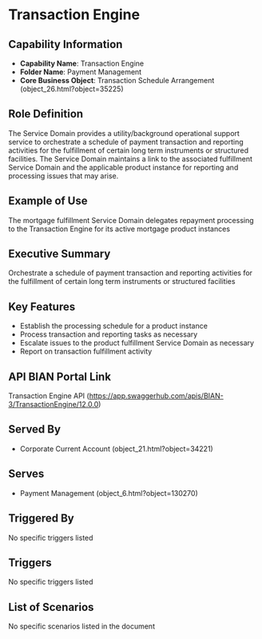 # Transaction Engine

## Capability Information
- **Capability Name**: Transaction Engine
- **Folder Name**: Payment Management
- **Core Business Object**: Transaction Schedule Arrangement (object_26.html?object=35225)

## Role Definition
The Service Domain provides a utility/background operational support service to orchestrate a schedule of payment transaction and reporting activities for the fulfillment of certain long term instruments or structured facilities. The Service Domain maintains a link to the associated fulfillment Service Domain and the applicable product instance for reporting and processing issues that may arise.

## Example of Use
The mortgage fulfillment Service Domain delegates repayment processing to the Transaction Engine for its active mortgage product instances

## Executive Summary
Orchestrate a schedule of payment transaction and reporting activities for the fulfillment of certain long term instruments or structured facilities

## Key Features
- Establish the processing schedule for a product instance
- Process transaction and reporting tasks as necessary
- Escalate issues to the product fulfillment Service Domain as necessary
- Report on transaction fulfillment activity

## API BIAN Portal Link
Transaction Engine API (https://app.swaggerhub.com/apis/BIAN-3/TransactionEngine/12.0.0)

## Served By
- Corporate Current Account (object_21.html?object=34221)

## Serves
- Payment Management (object_6.html?object=130270)

## Triggered By
No specific triggers listed

## Triggers
No specific triggers listed

## List of Scenarios
No specific scenarios listed in the document